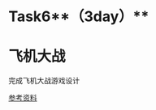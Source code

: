 
# Task6**（3day）**


# 飞机大战


完成飞机大战游戏设计





[参考资料](https://mp.weixin.qq.com/s/LDIFH_lasghpwmQcwkErxA)